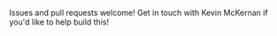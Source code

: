 Issues and pull requests welcome! Get in touch with Kevin McKernan if you'd like to help build this!
